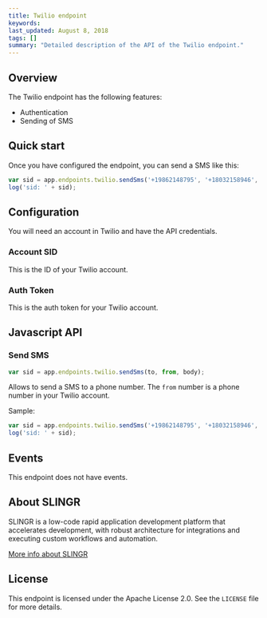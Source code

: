 ```yaml
---
title: Twilio endpoint
keywords: 
last_updated: August 8, 2018
tags: []
summary: "Detailed description of the API of the Twilio endpoint."
---
```


## Overview

The Twilio endpoint has the following features:
 
- Authentication
- Sending of SMS

## Quick start

Once you have configured the endpoint, you can send a SMS like this:

```js
var sid = app.endpoints.twilio.sendSms('+19862148795', '+18032158946', 'test message!');
log('sid: ' + sid);
```

## Configuration

You will need an account in Twilio and have the API credentials.

### Account SID

This is the ID of your Twilio account.

### Auth Token

This is the auth token for your Twilio account.

## Javascript API

### Send SMS

```js
var sid = app.endpoints.twilio.sendSms(to, from, body);
```

Allows to send a SMS to a phone number. The `from` number is a phone number in your Twilio account.

Sample:

```js
var sid = app.endpoints.twilio.sendSms('+19862148795', '+18032158946', 'test message!');
log('sid: ' + sid);
```

## Events

This endpoint does not have events.

## About SLINGR

SLINGR is a low-code rapid application development platform that accelerates development, with robust architecture for integrations and executing custom workflows and automation.

[More info about SLINGR](https://slingr.io)

## License

This endpoint is licensed under the Apache License 2.0. See the `LICENSE` file for more details.
